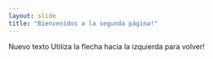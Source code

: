```yaml
---
layout: slide
title: "Bienvenidos a la segunda página!"
---
```

Nuevo texto
Utiliza la flecha hacia la izquierda para volver!
